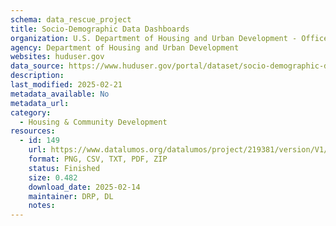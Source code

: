 ```yaml
---
schema: data_rescue_project 
title: Socio-Demographic Data Dashboards
organization: U.S. Department of Housing and Urban Development - Office of Policy Development and Research
agency: Department of Housing and Urban Development
websites: huduser.gov
data_source: https://www.huduser.gov/portal/dataset/socio-demographic-dashboards.html
description: 
last_modified: 2025-02-21
metadata_available: No
metadata_url: 
category:
  - Housing & Community Development 
resources:
  - id: 149
    url: https://www.datalumos.org/datalumos/project/219381/version/V1/view
    format: PNG, CSV, TXT, PDF, ZIP
    status: Finished
    size: 0.482
    download_date: 2025-02-14
    maintainer: DRP, DL
    notes: 
---
```

